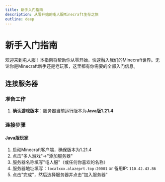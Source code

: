 ```yaml
---
title: 新手入门指南
description: 从零开始的屯人服Minecraft生存之旅
outline: deep
---
```


# 新手入门指南

欢迎来到屯人服！本指南将帮助你从零开始，快速融入我们的Minecraft世界。无论你是Minecraft新手还是老玩家，这里都有你需要的全部入门信息。

## 连接服务器

### 准备工作

1. **确认游戏版本**：服务器当前运行版本为**Java版1.21.4**

### 连接步骤

#### Java版玩家

1. 启动Minecraft客户端，确保版本为1.21.4
2. 点击"多人游戏"→"添加服务器"
3. 服务器名称填写"屯人服"（或任何你喜欢的名称）
4. 服务器地址填写：`localxxx.alazeprt.top:20001` or 备用IP: `110.42.43.86`
5. 点击"完成"，然后选择服务器并点击"加入服务器"
